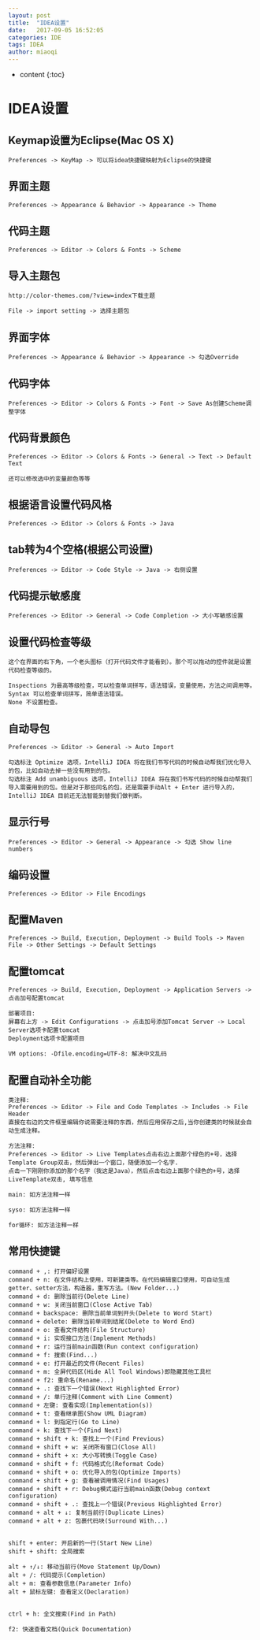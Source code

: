 ```yaml
---
layout: post
title:  "IDEA设置"
date:   2017-09-05 16:52:05
categories: IDE
tags: IDEA
author: miaoqi
---
```


* content
{:toc}

# IDEA设置

## Keymap设置为Eclipse(Mac OS X)

    Preferences -> KeyMap -> 可以将idea快捷键映射为Eclipse的快捷键

## 界面主题

    Preferences -> Appearance & Behavior -> Appearance -> Theme
    
## 代码主题

    Preferences -> Editor -> Colors & Fonts -> Scheme
    
## 导入主题包

    http://color-themes.com/?view=index下载主题
    
    File -> import setting -> 选择主题包
    
## 界面字体

    Preferences -> Appearance & Behavior -> Appearance -> 勾选Override
    
## 代码字体

    Preferences -> Editor -> Colors & Fonts -> Font -> Save As创建Scheme调整字体
    
## 代码背景颜色

    Preferences -> Editor -> Colors & Fonts -> General -> Text -> Default Text

    还可以修改选中的变量颜色等等
    
## 根据语言设置代码风格

    Preferences -> Editor -> Colors & Fonts -> Java
    
## tab转为4个空格(根据公司设置)	
    Preferences -> Editor -> Code Style -> Java -> 右侧设置

## 代码提示敏感度

    Preferences -> Editor -> General -> Code Completion -> 大小写敏感设置

## 设置代码检查等级

    这个在界面的右下角，一个老头图标（打开代码文件才能看到）。那个可以拖动的控件就是设置代码检查等级的。

    Inspections 为最高等级检查，可以检查单词拼写，语法错误，变量使用，方法之间调用等。
    Syntax 可以检查单词拼写，简单语法错误。
    None 不设置检查。

## 自动导包

    Preferences -> Editor -> General -> Auto Import
    
    勾选标注 Optimize 选项，IntelliJ IDEA 将在我们书写代码的时候自动帮我们优化导入的包，比如自动去掉一些没有用到的包。
    勾选标注 Add unambiguous 选项，IntelliJ IDEA 将在我们书写代码的时候自动帮我们导入需要用到的包。但是对于那些同名的包，还是需要手动Alt + Enter 进行导入的，IntelliJ IDEA 目前还无法智能到替我们做判断。

## 显示行号

    Preferences -> Editor -> General -> Appearance -> 勾选 Show line numbers

## 编码设置

    Preferences -> Editor -> File Encodings

## 配置Maven

    Preferences -> Build, Execution, Deployment -> Build Tools -> Maven
    File -> Other Settings -> Default Settings

## 配置tomcat

    Preferences -> Build, Execution, Deployment -> Application Servers -> 点击加号配置tomcat
    
    部署项目:
    屏幕右上方 -> Edit Configurations -> 点击加号添加Tomcat Server -> Local
    Server选项卡配置tomcat
    Deployment选项卡配置项目

    VM options: -Dfile.encoding=UTF-8: 解决中文乱码

## 配置自动补全功能

    类注释:
    Preferences -> Editor -> File and Code Templates -> Includes -> File Header
    直接在右边的文件框里编辑你说需要注释的东西，然后应用保存之后,当你创建类的时候就会自动生成注释。
    
    方法注释:
    Preferences -> Editor -> Live Templates点击右边上面那个绿色的+号，选择Template Group双击，然后弹出一个窗口，随便添加一个名字.
    点击一下刚刚你添加的那个名字（我这是Java），然后点击右边上面那个绿色的+号，选择LiveTemplate双击, 填写信息
    
    main: 如方法注释一样
    
    syso: 如方法注释一样
    
    for循环: 如方法注释一样
    
    
## 常用快捷键

    command + ,: 打开偏好设置
    command + n: 在文件结构上使用，可新建类等。在代码编辑窗口使用，可自动生成getter、setter方法，构造器，重写方法。(New Folder...)
    command + d: 删除当前行(Delete Line)
    command + w: 关闭当前窗口(Close Active Tab)
    command + backspace: 删除当前单词到开头(Delete to Word Start)
    command + delete: 删除当前单词到结尾(Delete to Word End)
    command + o: 查看文件结构(File Structure)
    command + i: 实现接口方法(Implement Methods)
    command + r: 运行当前main函数(Run context configuration)
    command + f: 搜索(Find...)
    command + e: 打开最近的文件(Recent Files)
    command + m: 全屏代码区(Hide All Tool Windows)即隐藏其他工具栏
    command + f2: 重命名(Rename...)
    command + .: 查找下一个错误(Next Highlighted Error)
    command + /: 单行注释(Comment with Line Comment)
    command + 左键: 查看实现(Implementation(s))
    command + t: 查看继承图(Show UML Diagram)
    command + l: 到指定行(Go to Line)
    command + k: 查找下一个(Find Next)
    command + shift + k: 查找上一个(Find Previous)
    command + shift + w: 关闭所有窗口(Close All)
    command + shift + x: 大小写转换(Toggle Case)
    command + shift + f: 代码格式化(Reformat Code)
    command + shift + o: 优化导入的包(Optimize Imports)
    command + shift + g: 查看被调用情况(Find Usages)
    command + shift + r: Debug模式运行当前main函数(Debug context configuration)
    command + shift + .: 查找上一个错误(Previous Highlighted Error)
    command + alt + ↓: 复制当前行(Duplicate Lines)
    command + alt + z: 包裹代码块(Surround With...)
    
    
    shift + enter: 开启新的一行(Start New Line)
    shift + shift: 全局搜索
    
    alt + ↑/↓: 移动当前行(Move Statement Up/Down)
    alt + /: 代码提示(Completion)
    alt + m: 查看参数信息(Parameter Info)
    alt + 鼠标左键: 查看定义(Declaration)
    
    
    ctrl + h: 全文搜索(Find in Path)
    
    f2: 快速查看文档(Quick Documentation)

    
    
    
    
    
    
    